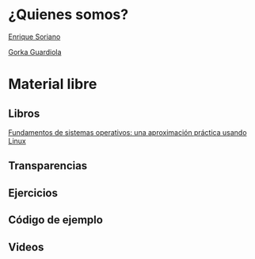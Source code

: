 # ¿Quienes somos?

[Enrique Soriano](https://gsyc.urjc.es/~esoriano/)

[Gorka Guardiola](http://paurea.net/)

# Material libre

## Libros

[Fundamentos de sistemas operativos: una
aproximación práctica usando Linux](https://github.com/honecomp/honecomp.github.io/blob/main/books/librossoo.pdf)


## Transparencias

## Ejercicios

## Código de ejemplo

## Videos
